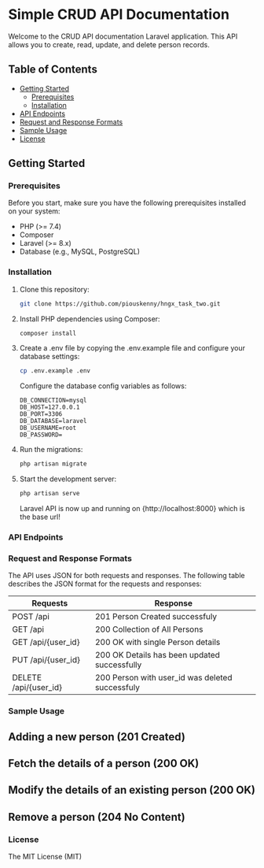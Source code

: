 # Simple CRUD API Documentation

Welcome to the CRUD API documentation Laravel application. This API allows you to create, read, update, and delete person records.

## Table of Contents

- [Getting Started](#getting-started)
  - [Prerequisites](#prerequisites)
  - [Installation](#installation)
- [API Endpoints](#api-endpoints)
- [Request and Response Formats](#request-and-response-formats)
- [Sample Usage](#sample-usage)
- [License](#license)

## Getting Started

### Prerequisites

Before you start, make sure you have the following prerequisites installed on your system:

- PHP (>= 7.4)
- Composer
- Laravel (>= 8.x)
- Database (e.g., MySQL, PostgreSQL)

### Installation

1. Clone this repository:

   ```bash
   git clone https://github.com/piouskenny/hngx_task_two.git
   ```

2. Install PHP dependencies using Composer:

    ```bash
    composer install
    ```
3. Create a .env file by copying the .env.example file and configure your database settings:
    ```bash
    cp .env.example .env
    ```
    Configure the database config variables as follows:
    ```
    DB_CONNECTION=mysql
    DB_HOST=127.0.0.1
    DB_PORT=3306
    DB_DATABASE=laravel
    DB_USERNAME=root
    DB_PASSWORD=
    ```
4. Run the migrations:
    ```bash
    php artisan migrate
    ```
5. Start the development server:
    ```bash
    php artisan serve

    ```
    Laravel API is now up and running on {http://localhost:8000} which is the base url!

### API Endpoints

### Request and Response Formats
The API uses JSON for both requests and responses. The following table describes the JSON format for the requests and responses:

<table>
    <thead>
        <th> Requests </th>
        <th> Response </th>
    </thead>
    <tbody>
        <tr>
            <td>POST /api</td>
            <td>201 Person Created successfuly</td>
        </tr>
        <tr>
            <td>GET /api</td>
            <td>200 Collection of All Persons</td>
        </tr>
        <tr>
            <td>GET /api/{user_id}</td>
            <td>200 OK with single Person details</td>
        </tr>
        <tr>
            <td>PUT /api/{user_id}</td>
            <td>200 OK Details has been updated successfully</td>
        </tr>
        <tr>
            <td>DELETE /api/{user_id}</td>
            <td>200 Person with user_id was deleted successfuly</td>
        </tr>
    </tbody>
</table>

### Sample Usage

## Adding a new person (201 Created)

<!-- Image -->
## Fetch the details of a person (200 OK)
<!-- Image -->

## Modify the details of an existing person (200 OK)

<!-- <img src="samples/update.png" alt="modify the details of an existing person" /> -->

## Remove a person (204 No Content)

<!-- Image -->
### License

The MIT License (MIT)